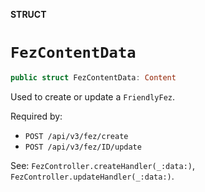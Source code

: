 **STRUCT**

# `FezContentData`

```swift
public struct FezContentData: Content
```

Used to create or update a `FriendlyFez`.

Required by:
* `POST /api/v3/fez/create`
* `POST /api/v3/fez/ID/update`

See: `FezController.createHandler(_:data:)`, `FezController.updateHandler(_:data:)`.
